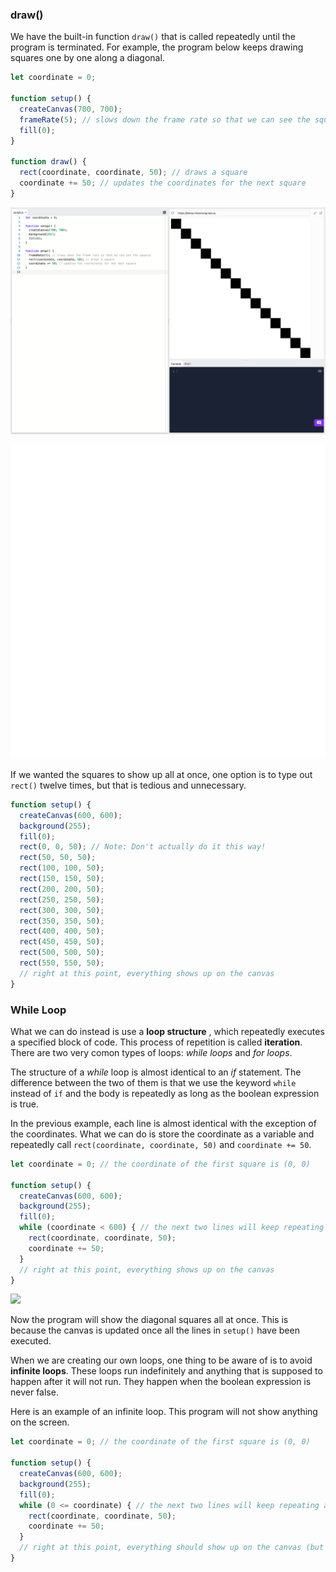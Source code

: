 ### draw()

We have the built-in function `draw()` that is called repeatedly until the program is terminated. For example, the program below keeps drawing squares one by one along a diagonal.

```js
let coordinate = 0;

function setup() {
  createCanvas(700, 700);
  frameRate(5); // slows down the frame rate so that we can see the squares
  fill(0);
}

function draw() {
  rect(coordinate, coordinate, 50); // draws a square
  coordinate += 50; // updates the coordinates for the next square
}
```

![](../../Images/Diagonal_Squares_1.png)

![](../../Images/Diagonal_Squares_2.gif)

If we wanted the squares to show up all at once, one option is to type out `rect()` twelve times, but that is tedious and unnecessary. 

```js
function setup() {
  createCanvas(600, 600);
  background(255);
  fill(0);
  rect(0, 0, 50); // Note: Don't actually do it this way!
  rect(50, 50, 50);
  rect(100, 100, 50);
  rect(150, 150, 50);
  rect(200, 200, 50);
  rect(250, 250, 50);
  rect(300, 300, 50);
  rect(350, 350, 50);
  rect(400, 400, 50);
  rect(450, 450, 50);
  rect(500, 500, 50);
  rect(550, 550, 50);
  // right at this point, everything shows up on the canvas
}
```

### While Loop

What we can do instead is use a **loop structure** , which repeatedly executes a specified block of code. This process of repetition is called **iteration**. There are two very comon types of loops: **while* loops* and **for* loops*.

The structure of a *while* loop is almost identical to an *if* statement. The difference between the two of them is that we use the keyword `while` instead of `if` and the body is repeatedly as long as the boolean expression is true.

In the previous example, each line is almost identical with the exception of the coordinates. What we can do is store the coordinate as a variable and repeatedly call `rect(coordinate, coordinate, 50)` and `coordinate += 50`.

```js
let coordinate = 0; // the coordinate of the first square is (0, 0)

function setup() {
  createCanvas(600, 600);
  background(255);
  fill(0);
  while (coordinate < 600) { // the next two lines will keep repeating as long as coordinate < 600
    rect(coordinate, coordinate, 50); 
    coordinate += 50;
  }
  // right at this point, everything shows up on the canvas
}
```

![](../../Images/Diagonal_Squares1.png)


Now the program will show the diagonal squares all at once. This is because the canvas is updated once all the lines in `setup()` have been executed.

When we are creating our own loops, one thing to be aware of is to avoid **infinite loops**. These loops run indefinitely and anything that is supposed to happen after it will not run. They happen when the boolean expression is never false. 

Here is an example of an infinite loop. This program will not show anything on the screen.

```js
let coordinate = 0; // the coordinate of the first square is (0, 0)

function setup() {
  createCanvas(600, 600);
  background(255);
  fill(0);
  while (0 <= coordinate) { // the next two lines will keep repeating as long as 0 <= coordinate (which is always!)
    rect(coordinate, coordinate, 50); 
    coordinate += 50;
  }
  // right at this point, everything should show up on the canvas (but it doesn't!)
}
```
